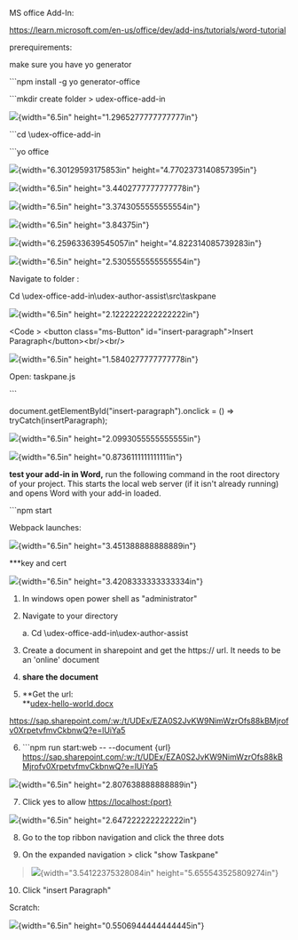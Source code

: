 MS office Add-In:

<https://learn.microsoft.com/en-us/office/dev/add-ins/tutorials/word-tutorial>

prerequirements:

make sure you have yo generator

\`\`\`npm install -g yo generator-office

\`\`\`mkdir create folder \> udex-office-add-in

![](media/image1.png){width="6.5in" height="1.2965277777777777in"}

\`\`\`cd \\udex-office-add-in

\`\`\`yo office

![](media/image2.png){width="6.30129593175853in"
height="4.7702373140857395in"}

![](media/image3.png){width="6.5in" height="3.4402777777777778in"}

![](media/image4.png){width="6.5in" height="3.3743055555555554in"}

![](media/image5.png){width="6.5in" height="3.84375in"}

![](media/image6.png){width="6.259633639545057in"
height="4.822314085739283in"}

![](media/image7.png){width="6.5in" height="2.5305555555555554in"}

Navigate to folder :

Cd \\udex-office-add-in\\udex-author-assist\\src\\taskpane

![](media/image8.png){width="6.5in" height="2.1222222222222222in"}

\<Code \> \<button class=\"ms-Button\" id=\"insert-paragraph\"\>Insert
Paragraph\</button\>\<br/\>\<br/\>

![](media/image9.png){width="6.5in" height="1.5840277777777778in"}

Open: taskpane.js

\`\`\`

document.getElementById(\"insert-paragraph\").onclick = () =\>
tryCatch(insertParagraph);

![](media/image10.png){width="6.5in" height="2.0993055555555555in"}

![](media/image11.png){width="6.5in" height="0.8736111111111111in"}

**test your add-in in Word,** run the following command in the root
directory of your project. This starts the local web server (if it
isn\'t already running) and opens Word with your add-in loaded.

\`\`\`npm start

Webpack launches:

![](media/image12.png){width="6.5in" height="3.451388888888889in"}

\*\*\*key and cert

![](media/image13.png){width="6.5in" height="3.4208333333333334in"}

1.  In windows open power shell as "administrator"

2.  Navigate to your directory

    a.  Cd \\udex-office-add-in\\udex-author-assist

3.  Create a document in sharepoint and get the https:// url. It needs
    to be an 'online' document

4.  **share the document**

5.  **Get the url:\
    **[udex-hello-world.docx](https://sap.sharepoint.com/:w:/t/UDEx/EZA0S2JvKW9NimWzrOfs88kBMjrofv0XrpetvfmvCkbnwQ?e=lUiYa5)

<https://sap.sharepoint.com/:w:/t/UDEx/EZA0S2JvKW9NimWzrOfs88kBMjrofv0XrpetvfmvCkbnwQ?e=lUiYa5>

6.  \`\`\`npm run start:web \-- \--document {url}\
    https://sap.sharepoint.com/:w:/t/UDEx/EZA0S2JvKW9NimWzrOfs88kBMjrofv0XrpetvfmvCkbnwQ?e=lUiYa5

![](media/image14.png){width="6.5in" height="2.807638888888889in"}

7.  Click yes to allow
    [https://localhost:{port}](https://localhost:%7bport%7d)

![](media/image15.png){width="6.5in" height="2.647222222222222in"}

8.  Go to the top ribbon navigation and click the three dots

9.  On the expanded navigation \> click "show Taskpane"

> ![](media/image16.png){width="3.54122375328084in"
> height="5.655543525809274in"}

10. Click "insert Paragraph"

Scratch:

![](media/image17.png){width="6.5in" height="0.5506944444444445in"}
